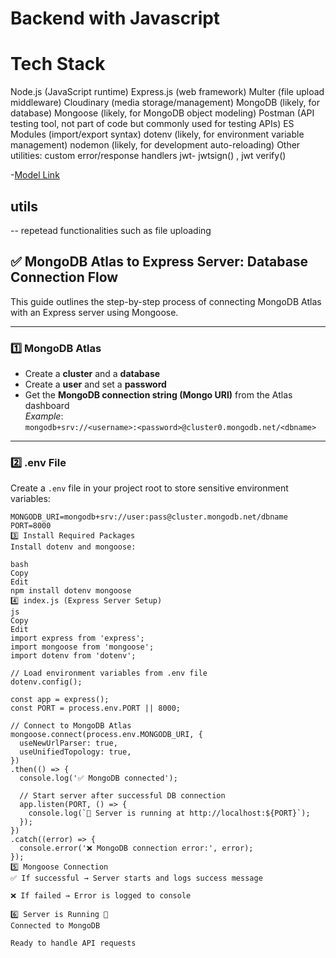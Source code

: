 # Backend with Javascript

# Tech Stack

Node.js (JavaScript runtime)
Express.js (web framework)
Multer (file upload middleware)
Cloudinary (media storage/management)
MongoDB (likely, for database)
Mongoose (likely, for MongoDB object modeling)
Postman (API testing tool, not part of code but commonly used for testing APIs)
ES Modules (import/export syntax)
dotenv (likely, for environment variable management)
nodemon (likely, for development auto-reloading)
Other utilities: custom error/response handlers
jwt- jwtsign() , jwt verify()

-[Model Link](https://app.eraser.io/workspace/04i2SN7A8dDXe8VsXJkK?origin=share)

## utils 

-- repetead functionalities such as file uploading


## ✅ MongoDB Atlas to Express Server: Database Connection Flow

This guide outlines the step-by-step process of connecting MongoDB Atlas with an Express server using Mongoose.

---

### 1️⃣ MongoDB Atlas

- Create a **cluster** and a **database**
- Create a **user** and set a **password**
- Get the **MongoDB connection string (Mongo URI)** from the Atlas dashboard  
  _Example_:  
  `mongodb+srv://<username>:<password>@cluster0.mongodb.net/<dbname>`

---

### 2️⃣ .env File

Create a `.env` file in your project root to store sensitive environment variables:

```env
MONGODB_URI=mongodb+srv://user:pass@cluster.mongodb.net/dbname
PORT=8000
3️⃣ Install Required Packages
Install dotenv and mongoose:

bash
Copy
Edit
npm install dotenv mongoose
4️⃣ index.js (Express Server Setup)
js
Copy
Edit
import express from 'express';
import mongoose from 'mongoose';
import dotenv from 'dotenv';

// Load environment variables from .env file
dotenv.config();

const app = express();
const PORT = process.env.PORT || 8000;

// Connect to MongoDB Atlas
mongoose.connect(process.env.MONGODB_URI, {
  useNewUrlParser: true,
  useUnifiedTopology: true,
})
.then(() => {
  console.log('✅ MongoDB connected');

  // Start server after successful DB connection
  app.listen(PORT, () => {
    console.log(`🚀 Server is running at http://localhost:${PORT}`);
  });
})
.catch((error) => {
  console.error('❌ MongoDB connection error:', error);
});
5️⃣ Mongoose Connection
✅ If successful → Server starts and logs success message

❌ If failed → Error is logged to console

6️⃣ Server is Running 🚀
Connected to MongoDB

Ready to handle API requests